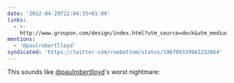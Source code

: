 ```yaml
---
date: '2012-04-29T22:04:35+01:00'
links:
  - >-
    http://www.groupon.com/design/index.html?utm_source=deck&utm_medium=banner&utm_campaign=joinunion2
mentions:
  - '@paulrobertlloyd'
syndicated: 'https://twitter.com/roobottom/status/196709339942232064'
---
```

This sounds like [@paulrobertlloyd](https://twitter.com/@paulrobertlloyd)'s worst nightmare: 
